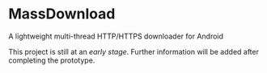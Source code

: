 # MassDownload

A lightweight multi-thread HTTP/HTTPS downloader for Android

This project is still at an _early stage_. Further information will be added after completing the prototype.
